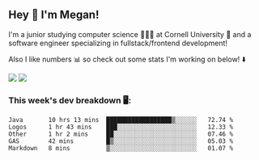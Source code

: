 ## Hey 👋 I'm Megan! 
I'm a junior studying computer science 👩🏻‍💻 at Cornell University 🐻 and a software engineer specializing in fullstack/frontend development!

Also I like numbers 📊 so check out some stats I'm working on below! ⬇️

<img src="https://github-readme-stats.meganyin13.vercel.app/api?username=meganyin13&show_icons=true&hide=stars&count_private=true" />

<img src="https://github-readme-stats.meganyin13.vercel.app/api/top-langs/?username=meganyin13&layout=compact&hide=Jupyter%20Notebook" />

### This week's dev breakdown 🖥:
<!--START_SECTION:waka-->
```text
Java       10 hrs 13 mins  ██████████████████▒░░░░░░   72.74 % 
Logos      1 hr 43 mins    ███░░░░░░░░░░░░░░░░░░░░░░   12.33 % 
Other      1 hr 2 mins     ██░░░░░░░░░░░░░░░░░░░░░░░   07.46 % 
GAS        42 mins         █▒░░░░░░░░░░░░░░░░░░░░░░░   05.03 % 
Markdown   8 mins          ▒░░░░░░░░░░░░░░░░░░░░░░░░   01.07 % 
```
<!--END_SECTION:waka-->
